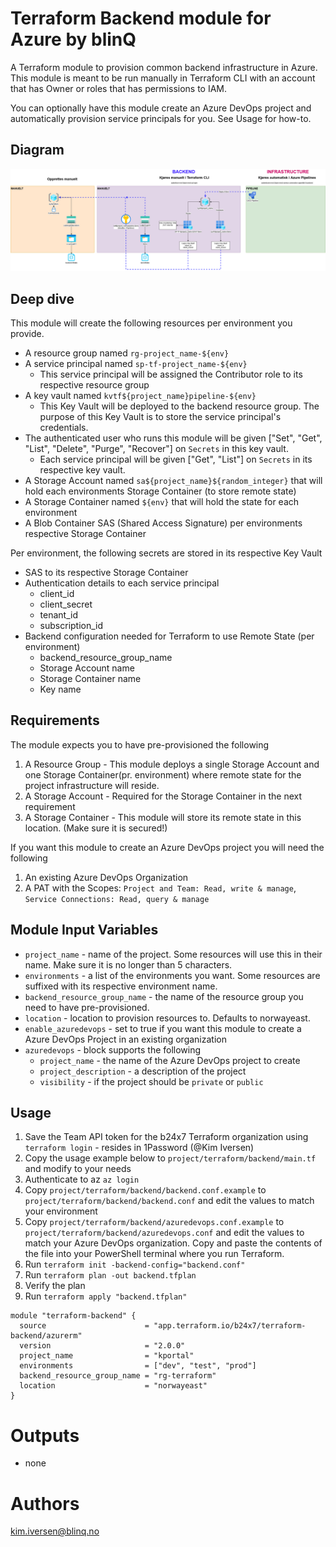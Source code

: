 Terraform Backend module for Azure by blinQ
===========

A Terraform module to provision common backend infrastructure in Azure. This module is meant to be run manually in Terraform CLI with an account that has Owner or roles that has permissions to IAM.

You can optionally have this module create an Azure DevOps project and automatically provision service principals for you. See Usage for how-to.

Diagram
-------
![Diagram of topology](./documentation/diagram.png "Diagram of topology")


Deep dive
---------
This module will create the following resources per environment you provide.
* A resource group named `rg-project_name-${env}`
* A service principal named `sp-tf-project_name-${env}`
  * This service principal will be assigned the Contributor role to its respective resource group
* A key vault named `kvtf${project_name}pipeline-${env}`
  * This Key Vault will be deployed to the backend resource group. The purpose of this Key Vault is to store the service principal's credentials.
* The authenticated user who runs this module will be given ["Set", "Get", "List", "Delete", "Purge", "Recover"] on `Secrets` in this key vault.
  *  Each service principal will be given ["Get", "List"] on `Secrets` in its respective key vault.
* A Storage Account named `sa${project_name}${random_integer}` that will hold each environments Storage Container (to store remote state)
* A Storage Container named `${env}` that will hold the state for each environment
* A Blob Container SAS (Shared Access Signature) per environments respective Storage Container

Per environment, the following secrets are stored in its respective Key Vault
* SAS to its respective Storage Container
* Authentication details to each service principal
  * client_id
  * client_secret
  * tenant_id
  * subscription_id
* Backend configuration needed for Terraform to use Remote State (per environment)
  * backend_resource_group_name
  * Storage Account name
  * Storage Container name
  * Key name


Requirements
------------

The module expects you to have pre-provisioned the following

1. A Resource Group - This module deploys a single Storage Account and one Storage Container(pr. environment) where remote state for the project infrastructure will reside.
2. A Storage Account - Required for the Storage Container in the next requirement
3. A Storage Container - This module will store its remote state in this location. (Make sure it is secured!)

If you want this module to create an Azure DevOps project you will need the following

1. An existing Azure DevOps Organization
2. A PAT with the Scopes: `Project and Team: Read, write & manage`, `Service Connections: Read, query & manage`

Module Input Variables
----------------------

- `project_name` - name of the project. Some resources will use this in their name. Make sure it is no longer than 5 characters.
- `environments` - a list of the environments you want. Some resources are suffixed with its respective environment name.
- `backend_resource_group_name` - the name of the resource group you need to have pre-provisioned.
- `location` - location to provision resources to. Defaults to norwayeast.
- `enable_azuredevops` - set to true if you want this module to create a Azure DevOps Project in an existing organization
- `azuredevops` - block supports the following
  - `project_name` - the name of the Azure DevOps project to create
  - `project_description` - a description of the project
  - `visibility` - if the project should be `private` or `public`

Usage
-----

1. Save the Team API token for the b24x7 Terraform organization using `terraform login` - resides in 1Password (@Kim Iversen)
2. Copy the usage example below to `project/terraform/backend/main.tf` and modify to your needs
3. Authenticate to az `az login`
4. Copy `project/terraform/backend/backend.conf.example` to `project/terraform/backend/backend.conf` and edit the values to match your environment
5. Copy `project/terraform/backend/azuredevops.conf.example` to `project/terraform/backend/azuredevops.conf` and edit the values to match your Azure DevOps organization. Copy and paste the contents of the file into your PowerShell terminal where you run Terraform.
6. Run `terraform init -backend-config="backend.conf"`
7. Run `terraform plan -out backend.tfplan`
8. Verify the plan
9. Run `terraform apply "backend.tfplan"`

```hcl
module "terraform-backend" {
  source                      = "app.terraform.io/b24x7/terraform-backend/azurerm"
  version                     = "2.0.0"
  project_name                = "kportal"
  environments                = ["dev", "test", "prod"]
  backend_resource_group_name = "rg-terraform"
  location                    = "norwayeast"
}
```


Outputs
=======

- none


Authors
=======

kim.iversen@blinq.no
